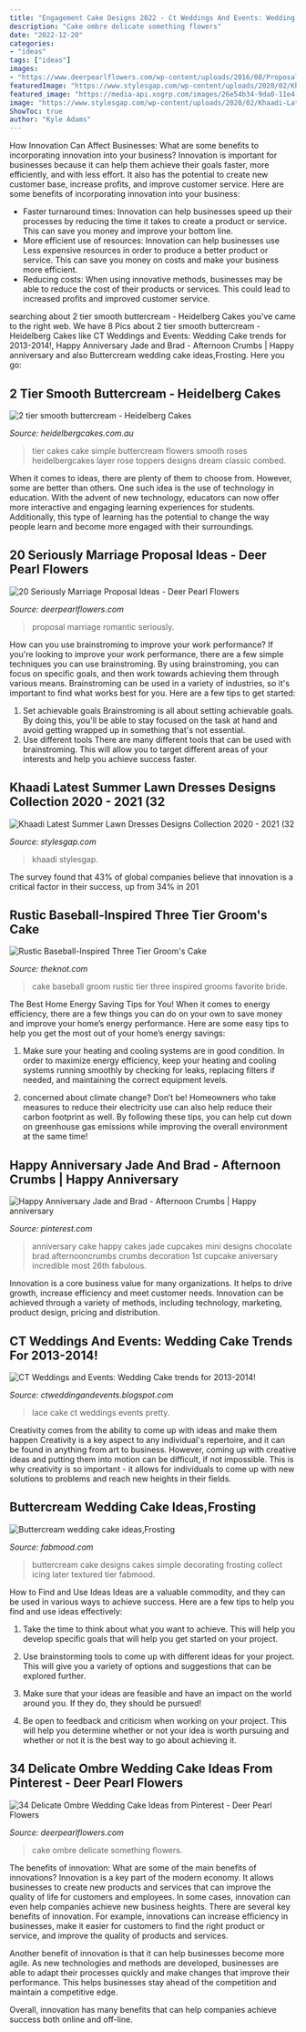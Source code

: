 ```yaml
---
title: "Engagement Cake Designs 2022 - Ct Weddings And Events: Wedding Cake Trends For 2013-2014!"
description: "Cake ombre delicate something flowers"
date: "2022-12-20"
categories:
- "ideas"
tags: ["ideas"]
images:
- "https://www.deerpearlflowers.com/wp-content/uploads/2016/08/Proposal-Locations-Ideas-16.jpg"
featuredImage: "https://www.stylesgap.com/wp-content/uploads/2020/02/Khaadi-Latest-Summer-Lawn-Dresses-Designs-Collection-2020-2021-32-768x1152.jpg"
featured_image: "https://media-api.xogrp.com/images/26e54b34-9da0-11e4-843f-22000aa61a3e~rs_729.h"
image: "https://www.stylesgap.com/wp-content/uploads/2020/02/Khaadi-Latest-Summer-Lawn-Dresses-Designs-Collection-2020-2021-32-768x1152.jpg"
ShowToc: true
author: "Kyle Adams"
---
```



How Innovation Can Affect Businesses: What are some benefits to incorporating innovation into your business?
Innovation is important for businesses because it can help them achieve their goals faster, more efficiently, and with less effort. It also has the potential to create new customer base, increase profits, and improve customer service. Here are some benefits of incorporating innovation into your business: 
- Faster turnaround times: Innovation can help businesses speed up their processes by reducing the time it takes to create a product or service. This can save you money and improve your bottom line. 
- More efficient use of resources: Innovation can help businesses use Less expensive resources in order to produce a better product or service. This can save you money on costs and make your business more efficient. 
- Reducing costs: When using innovative methods, businesses may be able to reduce the cost of their products or services. This could lead to increased profits and improved customer service.

	

		
searching about 2 tier smooth buttercream - Heidelberg Cakes you've came to the right web. We have 8 Pics about 2 tier smooth buttercream - Heidelberg Cakes like CT Weddings and Events: Wedding Cake trends for 2013-2014!, Happy Anniversary Jade and Brad - Afternoon Crumbs | Happy anniversary and also Buttercream wedding cake ideas,Frosting. Here you go:
		
    
## 2 Tier Smooth Buttercream - Heidelberg Cakes

<img loading=lazy src="https://www.heidelbergcakes.com.au/wp-content/uploads/2015/07/hcakes_020705-017-34-17.jpg" onerror="this.onerror=null;this.src='https://tse3.mm.bing.net/th?id=OIP.JWXZBZcTuifMamNpf8YhiAAAAA&amp;pid=15.1';" alt="2 tier smooth buttercream - Heidelberg Cakes">

_Source: heidelbergcakes.com.au_

>tier cakes cake simple buttercream flowers smooth roses heidelbergcakes layer rose toppers designs dream classic combed. 

	

When it comes to ideas, there are plenty of them to choose from. However, some are better than others. One such idea is the use of technology in education. With the advent of new technology, educators can now offer more interactive and engaging learning experiences for students. Additionally, this type of learning has the potential to change the way people learn and become more engaged with their surroundings.

    
## 20 Seriously Marriage Proposal Ideas - Deer Pearl Flowers

<img loading=lazy src="https://www.deerpearlflowers.com/wp-content/uploads/2016/08/Proposal-Locations-Ideas-16.jpg" onerror="this.onerror=null;this.src='https://tse2.mm.bing.net/th?id=OIP.9mvCH4IzwKJA1QfzamB3GAHaLH&amp;pid=15.1';" alt="20 Seriously Marriage Proposal Ideas - Deer Pearl Flowers">

_Source: deerpearlflowers.com_

>proposal marriage romantic seriously. 

	

How can you use brainstroming to improve your work performance?
If you're looking to improve your work performance, there are a few simple techniques you can use brainstroming. By using brainstroming, you can focus on specific goals, and then work towards achieving them through various means. Brainstroming can be used in a variety of industries, so it's important to find what works best for you. Here are a few tips to get started: 
1. Set achievable goals
Brainstroming is all about setting achievable goals. By doing this, you'll be able to stay focused on the task at hand and avoid getting wrapped up in something that's not essential. 
2. Use different tools
There are many different tools that can be used with brainstroming. This will allow you to target different areas of your interests and help you achieve success faster. 

    
## Khaadi Latest Summer Lawn Dresses Designs Collection 2020 - 2021 (32

<img loading=lazy src="https://www.stylesgap.com/wp-content/uploads/2020/02/Khaadi-Latest-Summer-Lawn-Dresses-Designs-Collection-2020-2021-32-768x1152.jpg" onerror="this.onerror=null;this.src='https://tse2.mm.bing.net/th?id=OIP.8mcaGfdwFj0GH2b3ydiGTgHaLH&amp;pid=15.1';" alt="Khaadi Latest Summer Lawn Dresses Designs Collection 2020 - 2021 (32">

_Source: stylesgap.com_

>khaadi stylesgap. 

	

The survey found that 43% of global companies believe that innovation is a critical factor in their success, up from 34% in 201
    
## Rustic Baseball-Inspired Three Tier Groom&#039;s Cake

<img loading=lazy src="https://media-api.xogrp.com/images/26e54b34-9da0-11e4-843f-22000aa61a3e~rs_729.h" onerror="this.onerror=null;this.src='https://tse4.mm.bing.net/th?id=OIP.MFnuYIv_1lRzp40pI0dKzAHaLG&amp;pid=15.1';" alt="Rustic Baseball-Inspired Three Tier Groom&#039;s Cake">

_Source: theknot.com_

>cake baseball groom rustic tier three inspired grooms favorite bride. 

	

The Best Home Energy Saving Tips for You!
When it comes to energy efficiency, there are a few things you can do on your own to save money and improve your home’s energy performance. Here are some easy tips to help you get the most out of your home’s energy savings:
1. Make sure your heating and cooling systems are in good condition. In order to maximize energy efficiency, keep your heating and cooling systems running smoothly by checking for leaks, replacing filters if needed, and maintaining the correct equipment levels.

2. concerned about climate change? Don’t be! Homeowners who take measures to reduce their electricity use can also help reduce their carbon footprint as well. By following these tips, you can help cut down on greenhouse gas emissions while improving the overall environment at the same time!

    
## Happy Anniversary Jade And Brad - Afternoon Crumbs | Happy Anniversary

<img loading=lazy src="https://i.pinimg.com/736x/8a/f4/40/8af440c4f8c7f3163ed13a93654867ee--anniversary-cake-ideas-anniversary-cupcakes.jpg" onerror="this.onerror=null;this.src='https://tse3.mm.bing.net/th?id=OIP.9G08AUFPqorb8vaqTLIYNgHaLH&amp;pid=15.1';" alt="Happy Anniversary Jade and Brad - Afternoon Crumbs | Happy anniversary">

_Source: pinterest.com_

>anniversary cake happy cakes jade cupcakes mini designs chocolate brad afternooncrumbs crumbs decoration 1st cupcake aniversary incredible most 26th fabulous. 

	

Innovation is a core business value for many organizations. It helps to drive growth, increase efficiency and meet customer needs. Innovation can be achieved through a variety of methods, including technology, marketing, product design, pricing and distribution.

    
## CT Weddings And Events: Wedding Cake Trends For 2013-2014!

<img loading=lazy src="https://3.bp.blogspot.com/-yfP7mpduCh8/UOoIwSHF-FI/AAAAAAAAAy4/sVU439FBrBU/s1600/lace-wedding-cake-8.jpg" onerror="this.onerror=null;this.src='https://tse4.mm.bing.net/th?id=OIP.yw6cCe9vbgmF1WWhbSjR5QHaLH&amp;pid=15.1';" alt="CT Weddings and Events: Wedding Cake trends for 2013-2014!">

_Source: ctweddingandevents.blogspot.com_

>lace cake ct weddings events pretty. 

	

Creativity comes from the ability to come up with ideas and make them happen
Creativity is a key aspect to any individual's repertoire, and it can be found in anything from art to business. However, coming up with creative ideas and putting them into motion can be difficult, if not impossible. This is why creativity is so important - it allows for individuals to come up with new solutions to problems and reach new heights in their fields.

    
## Buttercream Wedding Cake Ideas,Frosting

<img loading=lazy src="https://fabmood.com/wp-content/uploads/2014/05/Buttercream-wedding-cake3.jpg" onerror="this.onerror=null;this.src='https://tse3.mm.bing.net/th?id=OIP.Pmf47p-Sn9IfXH-s6S-9XQHaLH&amp;pid=15.1';" alt="Buttercream wedding cake ideas,Frosting">

_Source: fabmood.com_

>buttercream cake designs cakes simple decorating frosting collect icing later textured tier fabmood. 

	

How to Find and Use Ideas
Ideas are a valuable commodity, and they can be used in various ways to achieve success. Here are a few tips to help you find and use ideas effectively:
1. Take the time to think about what you want to achieve. This will help you develop specific goals that will help you get started on your project.

2. Use brainstorming tools to come up with different ideas for your project. This will give you a variety of options and suggestions that can be explored further.

3. Make sure that your ideas are feasible and have an impact on the world around you. If they do, they should be pursued!

4. Be open to feedback and criticism when working on your project. This will help you determine whether or not your idea is worth pursuing and whether or not it is the best way to go about achieving it.

    
## 34 Delicate Ombre Wedding Cake Ideas From Pinterest - Deer Pearl Flowers

<img loading=lazy src="https://www.deerpearlflowers.com/wp-content/uploads/2015/05/blue-ombre-beach-wedding-cake.jpg" onerror="this.onerror=null;this.src='https://tse1.mm.bing.net/th?id=OIP.Ov1ASfrhnJFzJuZgxUbGVgHaLH&amp;pid=15.1';" alt="34 Delicate Ombre Wedding Cake Ideas from Pinterest - Deer Pearl Flowers">

_Source: deerpearlflowers.com_

>cake ombre delicate something flowers. 

	

The benefits of innovation: What are some of the main benefits of innovations?
Innovation is a key part of the modern economy. It allows businesses to create new products and services that can improve the quality of life for customers and employees. In some cases, innovation can even help companies achieve new business heights.
There are several key benefits of innovation. For example, innovations can increase efficiency in businesses, make it easier for customers to find the right product or service, and improve the quality of products and services.

Another benefit of innovation is that it can help businesses become more agile. As new technologies and methods are developed, businesses are able to adapt their processes quickly and make changes that improve their performance. This helps businesses stay ahead of the competition and maintain a competitive edge.

Overall, innovation has many benefits that can help companies achieve success both online and off-line.

